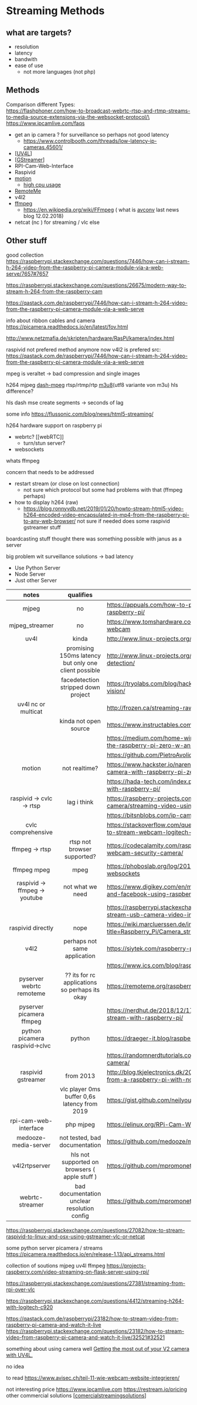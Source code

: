 # Streaming Methods

## what are targets?
- resolution
- latency
- bandwith
- ease of use
  - not more languages (not php)

## Methods
Comparison different Types:\
 https://flashphoner.com/how-to-broadcast-webrtc-rtsp-and-rtmp-streams-to-media-source-extensions-via-the-websocket-protocol/\
 https://www.ipcamlive.com/faqs


- get an ip camera ? for surveillance so perhaps not good latency
  - https://www.controlbooth.com/threads/low-latency-ip-cameras.45601/
- [[UV4L]]
- [[GStreamer]]
- RPI-Cam-Web-Interface
- Raspivid
- [motion](https://motion-project.github.io/motion_config.html) 
  - [high cpu usage](https://chriscarey.com/blog/2017/04/30/achieving-high-frame-rate-with-a-raspberry-pi-camera-system/comment-page-1/)
- [RemoteMe](https://remoteme.org/raspberry-pi/)
- v4l2 
- [ffmpeg](https://ffmpeg.org) 
  - https://en.wikipedia.org/wiki/FFmpeg ( what is [avconv](https://libav.org/avconv.html) last news blog 12.02.2018)
- netcat (nc ) for streaming / vlc else
## Other stuff

good collection 
https://raspberrypi.stackexchange.com/questions/7446/how-can-i-stream-h-264-video-from-the-raspberry-pi-camera-module-via-a-web-serve/7657#7657

https://raspberrypi.stackexchange.com/questions/26675/modern-way-to-stream-h-264-from-the-raspberry-cam

https://qastack.com.de/raspberrypi/7446/how-can-i-stream-h-264-video-from-the-raspberry-pi-camera-module-via-a-web-serve

info about ribbon cables and camera 
https://picamera.readthedocs.io/en/latest/fov.html

http://www.netzmafia.de/skripten/hardware/RasPi/kamera/index.html

raspivid not prefered method anymore now v4l2 is prefered src: https://qastack.com.de/raspberrypi/7446/how-can-i-stream-h-264-video-from-the-raspberry-pi-camera-module-via-a-web-serve

mpeg is veraltet -> bad compression and single images 

h264 mjpeg [dash-mpeg](https://en.wikipedia.org/wiki/Dynamic_Adaptive_Streaming_over_HTTP) rtsp/rtmp/rtp [m3u8](https://qastack.com.de/raspberrypi/7446/how-can-i-stream-h-264-video-from-the-raspberry-pi-camera-module-via-a-web-serve)(utf8 variante von m3u) hls difference?

hls dash mse create segments -> seconds of lag

some info 
https://flussonic.com/blog/news/html5-streaming/


h264 hardware support on raspberry pi

- webrtc? [[webRTC]]
  - turn/stun server?
- websockets

whats ffmpeg

concern that needs to be addressed
- restart stream (or close on lost connection)
  - not sure which protocol but some had problems with that (ffmpeg perhaps)
- how to display h264 (raw)
  - https://blog.ronnyvdb.net/2019/01/20/howto-stream-html5-video-h264-encoded-video-encapsulated-in-mp4-from-the-raspberry-pi-to-any-web-browser/ not sure if needed does some raspivid gstreamer stuff

boardcasting stuff
thought there was something possible with janus as a server

big problem wit surveillance solutions -> bad latency 

- Use Python Server
- Node Server
- Just other Server

|              notes              |                      qualifies                       | source                                                                                                                     |
| :-----------------------------: | :--------------------------------------------------: | -------------------------------------------------------------------------------------------------------------------------- |
|              mjpeg              |                          no                          | https://appuals.com/how-to-perform-video-streaming-using-raspberry-pi/                                                     |
|         mjpeg_streamer          |                          no                          | https://www.tomshardware.com/how-to/use-raspberry-pi-as-pc-webcam                                                          |
|              uv4l               |                        kinda                         | http://www.linux-projects.org/uv4l/                                                                                        |
|                                 | promising 150ms latency but only one client possible | http://www.linux-projects.org/uv4l/tutorials/custom-webapp-with-face-detection/                                            |
|                                 |         facedetection stripped down project          | https://tryolabs.com/blog/hackathon-robot-remote-work-iot-computer-vision/                                                 |
|       uv4l nc or multicat       |                                                      | http://frozen.ca/streaming-raw-h-264-from-a-raspberry-pi/                                                                  |
|                                 |                kinda not open source                 | https://www.instructables.com/id/Raspberry-Pi-Video-Streaming/                                                             |
|                                 |                                                      | https://medium.com/home-wireless/headless-streaming-video-with-the-raspberry-pi-zero-w-and-raspberry-pi-camera-38bef1968e1 |
|                                 |                                                      | https://github.com/PietroAvolio/uv4l-webrtc-raspberry-pi                                                                   |
|             motion              |                    not realtime?                     | https://www.hackster.io/narender-singh/portable-video-streaming-camera-with-raspberry-pi-zero-w-dc22fd                     |
|                                 |                                                      | https://hada-tech.com/index.php/2020/06/07/live-stream-usb-camera-with-raspberry-pi/                                       |
|    raspivid -> cvlc -> rtsp     |                     lag i think                      | https://raspberry-projects.com/pi/pi-hardware/raspberry-pi-camera/streaming-video-using-vlc-player                         |
|                                 |                                                      | https://bitsnblobs.com/ip-camera-using-the-raspberry-pi-zero/                                                              |
|       cvlc comprehensive        |                                                      | https://stackoverflow.com/questions/49846400/raspberry-pi-use-vlc-to-stream-webcam-logitech-c920-h264-video-without-tran   |
|         ffmpeg -> rtsp          |             rtsp not browser supported?              | https://codecalamity.com/raspberry-pi-hardware-accelerated-h264-webcam-security-camera/                                    |
|           ffmpeg mpeg           |                         mpeg                         | https://phoboslab.org/log/2013/09/html5-live-video-streaming-via-websockets                                                |
|  raspivid -> ffmpeg -> youtube  |                   not what we need                   | https://www.digikey.com/en/maker/blogs/streaming-live-to-youtube-and-facebook-using-raspberry-pi-camera                    |
|                                 |                                                      | https://raspberrypi.stackexchange.com/questions/115889/best-way-to-stream-usb-camera-video-in-2020                         |
|        raspivid directly        |                         nope                         | https://wiki.marcluerssen.de/index.php?title=Raspberry_Pi/Camera_streaming                                                 |
|              v4l2               |            perhaps  not same application             | https://siytek.com/raspberry-pi-rtsp-to-home-assistant/                                                                    |
|                                 |                                                      | https://www.ics.com/blog/raspberry-pi-camera-module#.VJFhbyvF-b8                                                           |
|    pyserver webrtc remoteme     |    ?? its for rc applications so perhaps its okay    | https://remoteme.org/raspberry-pi/                                                                                         |
|    pyserver picamera  ffmpeg    |                                                      | https://nerdhut.de/2018/12/17/low-latency-and-high-fps-camera-stream-with-raspberry-pi/                                    |
| python picamera  raspivid->clvc |                        python                        | https://draeger-it.blog/raspberry-pi-camera-b01/                                                                           |
|                                 |                                                      | https://randomnerdtutorials.com/video-streaming-with-raspberry-pi-camera/                                                  |
|      raspivid    gstreamer      |                      from 2013                       | http://blog.tkjelectronics.dk/2013/06/how-to-stream-video-and-audio-from-a-raspberry-pi-with-no-latency/                   |
|                                 |     vlc player 0ms buffer 0,6s latency from 2019     | https://gist.github.com/neilyoung/8216c6cf0c7b69e25a152fde1c022a5d                                                         |
|      rpi-cam-web-interface      |                      php  mjpeg                      | https://elinux.org/RPi-Cam-Web-Interface                                                                                   |
|      medooze-media-server       |            not tested, bad documentation             | https://github.com/medooze/media-server-node                                                                               |
|          v4l2rtpserver          |    hls not supported on browsers ( apple stuff )     | https://github.com/mpromonet/v4l2rtspserver                                                                                |
|         webrtc-streamer         |     bad documentation unclear resolution config      | https://github.com/mpromonet/webrtc-streamer                                                                               |

https://raspberrypi.stackexchange.com/questions/27082/how-to-stream-raspivid-to-linux-and-osx-using-gstreamer-vlc-or-netcat 

some python server picamera / streams
https://picamera.readthedocs.io/en/release-1.13/api_streams.html

collection of soutions mjpeg uv4l ffmpeg 
https://projects-raspberry.com/video-streaming-on-flask-server-using-rpi/

https://raspberrypi.stackexchange.com/questions/27381/streaming-from-rpi-over-vlc

https://raspberrypi.stackexchange.com/questions/4412/streaming-h264-with-logitech-c920 

https://qastack.com.de/raspberrypi/23182/how-to-stream-video-from-raspberry-pi-camera-and-watch-it-live
https://raspberrypi.stackexchange.com/questions/23182/how-to-stream-video-from-raspberry-pi-camera-and-watch-it-live/32521#32521

something about using camera well
[Getting the most out of your V2 camera with UV4L. ](https://www.raspberrypi.org/forums/viewtopic.php?t=197585)


no idea

to read
https://www.avisec.ch/teil-11-wie-webcam-website-integrieren/

not interesting
price https://www.ipcamlive.com
https://restream.io/pricing
other commercial solutions [[comercialstreamingsolutions]]

[//begin]: # "Autogenerated link references for markdown compatibility"
[UV4L]: uv4l "UV4L"
[GStreamer]: gstreamer "GStreamer"
[comercialstreamingsolutions]: comercialstreamingsolutions "Commercial solutions"
[//end]: # "Autogenerated link references"